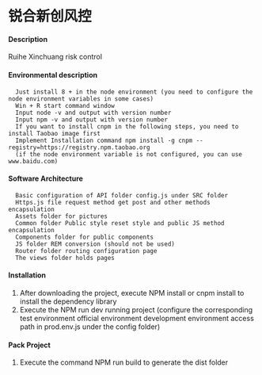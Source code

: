 # 锐合新创风控

#### Description
Ruihe Xinchuang risk control

#### Environmental description
      Just install 8 + in the node environment (you need to configure the node environment variables in some cases)
      Win + R start command window
      Input node -v and output with version number
      Input npm -v and output with version number
      If you want to install cnpm in the following steps, you need to install Taobao image first
      Implement Installation command npm install -g cnpm --registry=https://registry.npm.taobao.org
      (if the node environment variable is not configured, you can use www.baidu.com)



#### Software Architecture
      Basic configuration of API folder config.js under SRC folder
      Https.js file request method get post and other methods encapsulation
      Assets folder for pictures
      Common folder Public style reset style and public JS method encapsulation
      Components folder for public components
      JS folder REM conversion (should not be used)
      Router folder routing configuration page
      The views folder holds pages

#### Installation

1. After downloading the project, execute NPM install or cnpm install to install the dependency library
2. Execute the NPM run dev running project (configure the corresponding test environment official environment development environment access path in prod.env.js under the config folder)


#### Pack Project

1. Execute the command NPM run build to generate the dist folder


